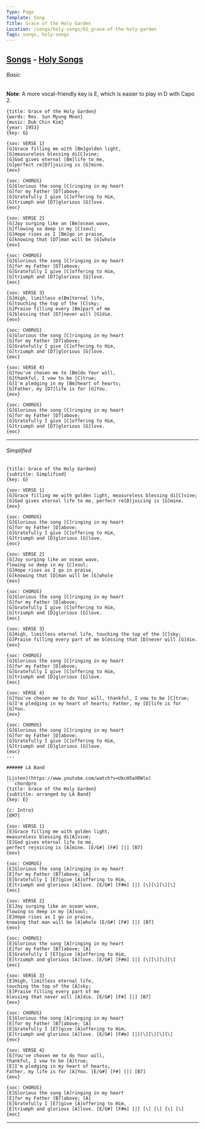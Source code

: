 ```yaml
---
Type: Page
Template: Song
Title: Grace of the Holy Garden
Location: /songs/holy-songs/02_grace-of-the-holy-garden
Tags: songs, holy-songs
---
```


## [Songs](/songs) - [Holy Songs](/songs/holy-songs)

###### Basic

**Note**: A more vocal-friendly key is E, which is easier to play in D with Capo 2.
```chordpro
{title: Grace of the Holy Garden}
{words: Rev. Sun Myung Moon}
{music: Duk Chin Kim}
{year: 1953}
{key: G}

{sov: VERSE 1}
[G]Grace filling me with [Bm]golden light,
[G]measureless blessing di[C]vine;
[G]God gives eternal [Bm]life to me,
[G]perfect re[D7]joicing is [G]mine.
{eov}

{soc: CHORUS}
[G]Glorious the song [C]ringing in my heart
[G]for my Father [D7]above;
[G]Gratefully I give [C]offering to Him,
[G]triumph and [D7]glorious [G]love.
{eoc}

{sov: VERSE 2}
[G]Joy surging like an [Bm]ocean wave,
[G]flowing so deep in my [C]soul;
[G]Hope rises as I [Bm]go in praise,
[G]knowing that [D7]man will be [G]whole
{eov}

{soc: CHORUS}
[G]Glorious the song [C]ringing in my heart
[G]for my Father [D7]above;
[G]Gratefully I give [C]offering to Him,
[G]triumph and [D7]glorious [G]love.
{eoc}

{sov: VERSE 3}
[G]High, limitless e[Bm]ternal life,
[G]touching the top of the [C]sky;
[G]Praise filling every [Bm]part of me
[G]blessing that [D7]never will [G]die.
{eov}

{soc: CHORUS}
[G]Glorious the song [C]ringing in my heart
[G]for my Father [D7]above;
[G]Gratefully I give [C]offering to Him,
[G]triumph and [D7]glorious [G]love.
{eoc}

{sov: VERSE 4}
[G]You've chosen me to [Bm]do Your will,
[G]thankful, I vow to be [C]true;
[G]I'm pledging in my [Bm]heart of hearts;
[G]Father, my [D7]life is for [G]You.
{eov}

{soc: CHORUS}
[G]Glorious the song [C]ringing in my heart
[G]for my Father [D7]above;
[G]Gratefully I give [C]offering to Him,
[G]triumph and [D7]glorious [G]love.
{eoc}
```
---
###### Simplified
```chordpro
{title: Grace of the Holy Garden}
{subtitle: Simplified}
{key: G}

{sov: VERSE 1}
[G]Grace filling me with golden light, measureless blessing di[C]vine;
[G]God gives eternal life to me, perfect re[D]joicing is [G]mine.
{eov}

{soc: CHORUS}
[G]Glorious the song [C]ringing in my heart
[G]for my Father [D]above;
[G]Gratefully I give [C]offering to Him,
[G]triumph and [D]glorious [G]love.
{eoc}

{sov: VERSE 2}
[G]Joy surging like an ocean wave,
flowing so deep in my [C]soul;
[G]Hope rises as I go in praise,
[G]knowing that [D]man will be [G]whole
{eov}

{soc: CHORUS}
[G]Glorious the song [C]ringing in my heart
[G]for my Father [D]above;
[G]Gratefully I give [C]offering to Him,
[G]triumph and [D]glorious [G]love.
{eoc}

{sov: VERSE 3}
[G]High, limitless eternal life, touching the top of the [C]sky;
[G]Praise filling every part of me blessing that [D]never will [G]die.
{eov}

{soc: CHORUS}
[G]Glorious the song [C]ringing in my heart
[G]for my Father [D]above;
[G]Gratefully I give [C]offering to Him,
[G]triumph and [D]glorious [G]love.
{eoc}

{sov: VERSE 4}
[G]You've chosen me to do Your will, thankful, I vow to be [C]true;
[G]I'm pledging in my heart of hearts; Father, my [D]life is for [G]You.
{eov}

{soc: CHORUS}
[G]Glorious the song [C]ringing in my heart
[G]for my Father [D]above;
[G]Gratefully I give [C]offering to Him,
[G]triumph and [D]glorious [G]love.
{eoc}
---

###### LA Band

[Listen](https://www.youtube.com/watch?v=UkcH5aXRWlo)
```chordpro
{title: Grace of the Holy Garden}
{subtitle: arranged by LA Band}
{key: E}

{c: Intro}
[EM7]

{sov: VERSE 1}
[E]Grace filling me with golden light,
measureless blessing di[A]vine;
[E]God gives eternal life to me,
perfect rejoicing is [A]mine. [E/G#] [F#] [|] [B7]
{eov}

{soc: CHORUS}
[E]Glorious the song [A]ringing in my heart
[E]for my Father [B7]above; [A]
[E]Gratefully I [E7]give [A]offering to Him,
[E]triumph and glorious [A]love. [E/G#] [F#m] [|] [\][\][\][\]
{eoc}

{sov: VERSE 2}
[E]Joy surging like an ocean wave,
flowing so deep in my [A]soul;
[E]Hope rises as I go in praise,
knowing that man will be [A]whole [E/G#] [F#] [|] [B7]
{eov}

{soc: CHORUS}
[E]Glorious the song [A]ringing in my heart
[E]for my Father [B7]above; [A]
[E]Gratefully I [E7]give [A]offering to Him,
[E]triumph and glorious [A]love. [E/G#] [F#m] [|] [\][\][\][\]
{eoc}

{sov: VERSE 3}
[E]High, limitless eternal life,
touching the top of the [A]sky;
[E]Praise filling every part of me
blessing that never will [A]die. [E/G#] [F#] [|] [B7]
{eov}

{soc: CHORUS}
[E]Glorious the song [A]ringing in my heart
[E]for my Father [B7]above; [A]
[E]Gratefully I [E7]give [A]offering to Him,
[E]triumph and glorious [A]love. [E/G#] [F#m] [|][\][\][\][\]
{eoc}

{sov: VERSE 4}
[E]You've chosen me to do Your will,
thankful, I vow to be [A]true;
[E]I'm pledging in my heart of hearts;
Father, my life is for [A]You. [E/G#] [F#] [|] [B7]
{eov}

{soc: CHORUS}
[E]Glorious the song [A]ringing in my heart
[E]for my Father [B7]above; [A]
[E]Gratefully I [E7]give [A]offering to Him,
[E]triumph and glorious [A]love. [E/G#] [F#m] [|] [\] [\] [\] [\]
{eoc}
```
<hr>
